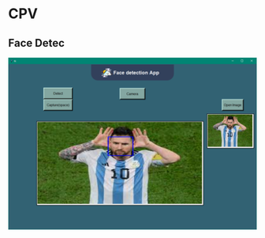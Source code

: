 # CPV
## Face Detec 
![Face detect](https://github.com/NSonTung463/CPV/blob/master/TEST/Face_detect.png)
